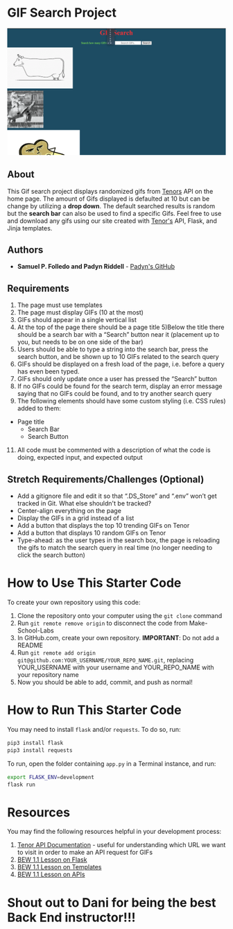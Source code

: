 # GIF Search Project

![Gif Screenshot](/screenshot.png)

## About
This Gif search project displays randomized gifs from [Tenors](https://tenor.com) API on the home page. The amount of Gifs displayed is defaulted at 10 but can be change by utilizing a **drop down**. The default searched results is random but the **search bar** can also be used to find a specific Gifs. Feel free to use and download any gifs using our site created with [Tenor's](https://tenor.com/gifapi/documentation#quickstart) API, Flask, and Jinja templates.


## Authors
* **Samuel P. Folledo and Padyn Riddell** - [Padyn's GitHub](https://github.com/squeaky1273)



## Requirements
1) The page must use templates
2) The page must display GIFs (10 at the most)
3) GIFs should appear in a single vertical list
4) At the top of the page there should be a page title
5)Below the title there should be a search bar with a “Search” button near it (placement up to you, but needs to be on one side of the bar)
6) Users should be able to type a string into the search bar, press the search button, and be shown up to 10 GIFs related to the search query
7) GIFs should be displayed on a fresh load of the page, i.e. before a query has even been typed.
8) GIFs should only update once a user has pressed the “Search” button
9) If no GIFs could be found for the search term, display an error message saying that no GIFs could be found, and to try another search query
10) The following elements should have some custom styling (i.e. CSS rules) added to them:</br>
- Page title</br>
    -  Search Bar</br>
    - Search Button
11) All code must be commented with a description of what the code is doing, expected input, and expected output
## Stretch Requirements/Challenges (Optional)
- Add a gitignore file and edit it so that “.DS_Store” and “.env” won’t get tracked in Git. What else shouldn't be tracked?
- Center-align everything on the page
- Display the GIFs in a grid instead of a list
- Add a button that displays the top 10 trending GIFs on Tenor
- Add a button that displays 10 random GIFs on Tenor
- Type-ahead: as the user types in the search box, the page is reloading the gifs to match the search query in real time (no longer needing to click the search button)



# How to Use This Starter Code

To create your own repository using this code:

1. Clone the repository onto your computer using the `git clone` command
1. Run `git remote remove origin` to disconnect the code from Make-School-Labs
1. In GitHub.com, create your own repository. **IMPORTANT**: Do not add a README
1. Run `git remote add origin git@github.com:YOUR_USERNAME/YOUR_REPO_NAME.git`, replacing YOUR_USERNAME with your username and YOUR_REPO_NAME with your repository name
1. Now you should be able to add, commit, and push as normal!

# How to Run This Starter Code

You may need to install `flask` and/or `requests`. To do so, run:

```bash
pip3 install flask
pip3 install requests
```

To run, open the folder containing `app.py` in a Terminal instance, and run:

```bash
export FLASK_ENV=development
flask run
```

# Resources

You may find the following resources helpful in your development process:

1. [Tenor API Documentation](https://tenor.com/gifapi/documentation) - useful for understanding which URL we want to visit in order to make an API request for GIFs
1. [BEW 1.1 Lesson on Flask](https://make-school-courses.github.io/BEW-1.1-RESTful-and-Resourceful-MVC-Architecture/#/./Lessons/03-Intro-to-Flask/README)
1. [BEW 1.1 Lesson on Templates](https://make-school-courses.github.io/BEW-1.1-RESTful-and-Resourceful-MVC-Architecture/#/./Lessons/04-Flask-Templating/README)
1. [BEW 1.1 Lesson on APIs](https://make-school-courses.github.io/BEW-1.1-RESTful-and-Resourceful-MVC-Architecture/#/./Lessons/05-URLs-HTTP-REST-and-Reading-Errors/README)

# Shout out to Dani for being the best Back End instructor!!!